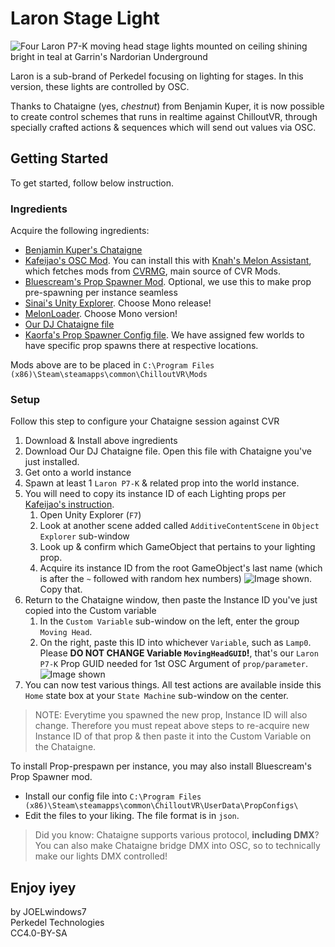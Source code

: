 # Laron Stage Light

![Four Laron P7-K moving head stage lights mounted on ceiling shining bright in teal at Garrin's Nardorian Underground](https://raw.githubusercontent.com/Perkedel/CVR_Stuffings/main/DiceGlow/Assets/JOELwindows7/_CORE/Sprites/Screenshots/attempt_laron_nardorian.png)

Laron is a sub-brand of Perkedel focusing on lighting for stages. In this version, these lights are controlled by OSC.

Thanks to Chataigne (yes, *chestnut*) from Benjamin Kuper, it is now possible to create control schemes that runs in realtime against ChilloutVR, through specially crafted actions & sequences which will send out values via OSC.

## Getting Started

To get started, follow below instruction.

### Ingredients

Acquire the following ingredients:

- [Benjamin Kuper's Chataigne](https://benjamin.kuperberg.fr/chataigne)
- [Kafeijao's OSC Mod](https://github.com/kafeijao/Kafe_CVR_Mods/tree/master/OSC). You can install this with [Knah's Melon Assistant](https://github.com/knah/CVRMelonAssistant), which fetches mods from [CVRMG](https://discord.gg/dKwnNZeWff), main source of CVR Mods.
- [Bluescream's Prop Spawner Mod](https://github.com/Bluscream/cvr-mods/tree/master/PropSpawner). Optional, we use this to make prop pre-spawning per instance seamless
- [Sinai's Unity Explorer](https://github.com/sinai-dev/UnityExplorer). Choose Mono release!
- [MelonLoader](https://melonwiki.xyz). Choose Mono version!
- [Our DJ Chataigne file](https://github.com/Perkedel/After-Church/blob/master/RAW%20files/Chataigne/DNB_DJ_Set.noisette)
- [Kaorfa's Prop Spawner Config file](https://github.com/Perkedel/CVR_Stuffings/blob/main/DiceGlow/Assets/JOELwindows7/_CORE/Misc/Bluscream/PropConfigs/JOELwindows7.json). We have assigned few worlds to have specific prop spawns there at respective locations.

Mods above are to be placed in `C:\Program Files (x86)\Steam\steamapps\common\ChilloutVR\Mods`

### Setup

Follow this step to configure your Chataigne session against CVR

1. Download & Install above ingredients
1. Download Our DJ Chataigne file. Open this file with Chataigne you've just installed.
1. Get onto a world instance
1. Spawn at least 1 `Laron P7-K` & related prop into the world instance.
1. You will need to copy its instance ID of each Lighting props per [Kafeijao's instruction](https://github.com/kafeijao/Kafe_CVR_Mods/tree/master/OSC#osc-props-parameters).
    1. Open Unity Explorer (`F7`)
    1. Look at another scene added called `AdditiveContentScene` in `Object Explorer` sub-window
    1. Look up & confirm which GameObject that pertains to your lighting prop.
    1. Acquire its instance ID from the root GameObject's last name (which is after the `~` followed with random hex numbers)  ![Image shown](https://raw.githubusercontent.com/Perkedel/CVR_Stuffings/main/DiceGlow/Assets/JOELwindows7/_CORE/Sprites/Screenshots/Get_Instance_ID_Of_Prop.png). Copy that.
1. Return to the Chataigne window, then paste the Instance ID you've just copied into the Custom variable
    1. In the `Custom Variable` sub-window on the left, enter the group `Moving Head`.
    1. On the right, paste this ID into whichever `Variable`, such as `Lamp0`. Please **DO NOT CHANGE Variable `MovingHeadGUID`!**, that's our `Laron P7-K` Prop GUID needed for 1st OSC Argument of `prop/parameter`.  ![Image shown](https://raw.githubusercontent.com/Perkedel/CVR_Stuffings/main/DiceGlow/Assets/JOELwindows7/_CORE/Sprites/Screenshots/Install_Instance_ID_to_Chataigne.png)
1. You can now test various things. All test actions are available inside this `Home` state box at your `State Machine` sub-window on the center.

> NOTE: Everytime you spawned the new prop, Instance ID will also change. Therefore you must repeat above steps to re-acquire new Instance ID of that prop & then paste it into the Custom Variable on the Chataigne.

To install Prop-prespawn per instance, you may also install Bluescream's Prop Spawner mod.
- Install our config file into `C:\Program Files (x86)\Steam\steamapps\common\ChilloutVR\UserData\PropConfigs\`
- Edit the files to your liking. The file format is in `json`.

> Did you know: Chataigne supports various protocol, **including DMX**? You can also make Chataigne bridge DMX into OSC, so to technically make our lights DMX controlled!

## Enjoy iyey

by JOELwindows7  
Perkedel Technologies  
CC4.0-BY-SA